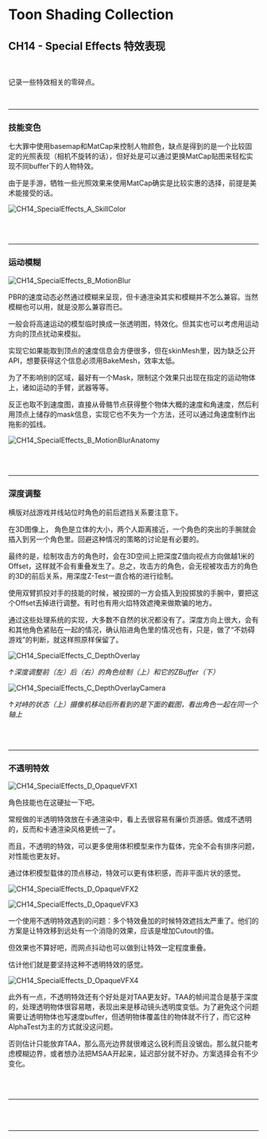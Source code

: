 # Toon Shading Collection 

## CH14 - Special Effects 特效表现

<br>

记录一些特效相关的零碎点。

<br>

------

### 技能变色

七大罪中使用basemap和MatCap来控制人物颜色，缺点是得到的是一个比较固定的光照表现（相机不旋转的话），但好处是可以通过更换MatCap贴图来轻松实现不同buffer下的人物特效。

由于是手游，牺牲一些光照效果来使用MatCap确实是比较实惠的选择，前提是美术能接受的话。

![CH14_SpecialEffects_A_SkillColor](../imgs/CH14_SpecialEffects_A_SkillColor.jpg)

<br>

<br>

------

### 运动模糊

![CH14_SpecialEffects_B_MotionBlur](../imgs/CH14_SpecialEffects_B_MotionBlur.jpg)

PBR的速度动态必然通过模糊来呈现，但卡通渲染其实和模糊并不怎么兼容。当然模糊也可以用，就是没那么兼容而已。

一般会将高速运动的模型临时换成一张透明图，特效化。但其实也可以考虑用运动方向的顶点扰动来模拟。

实现它如果能取到顶点的速度信息会方便很多，但在skinMesh里，因为缺乏公开API，想要获得这个信息必须用BakeMesh，效率太低。

为了不影响别的区域，最好有一个Mask，限制这个效果只出现在指定的运动物体上，诸如运动的手臂，武器等等。

反正也取不到速度图，直接从骨骼节点获得整个物体大概的速度和角速度，然后利用顶点上储存的mask信息，实现它也不失为一个方法，还可以通过角速度制作出拖影的弧线。

![CH14_SpecialEffects_B_MotionBlurAnatomy](../imgs/CH14_SpecialEffects_B_MotionBlurAnatomy.jpg)

<br>

<br>

------

### 深度调整

横版对战游戏并线站位时角色的前后遮挡关系要注意下。

在3D图像上， 角色是立体的大小，两个人距离接近，一个角色的突出的手腕就会插入到另一个角色里。回避这种情况的策略的讨论是有必要的。

最终的是，绘制攻击方的角色时，会在3D空间上把深度Z值向视点方向做越1米的Offset，这样就不会有重叠发生了。总之，攻击方的角色，会无视被攻击方的角色的3D的前后关系，用深度Z-Test一直合格的进行绘制。

使用双臂抓投对手的技能的时候，被投掷的一方会插入到投掷放的手腕中，要把这个Offset去掉进行调整。有时也有用火焰特效遮掩来做欺骗的地方。

通过这些处理系统的实现，大多数不自然的状况都没有了。深度方向上很大，会有和其他角色紧贴在一起的情况，确认陷进角色里的情况也有，只是，做了“不妨碍游戏”的判断，就这样照原样保留了。

![CH14_SpecialEffects_C_DepthOverlay](../imgs/CH14_SpecialEffects_C_DepthOverlay.png)

*↑深度调整前（左）后（右）的角色绘制（上）和它的ZBuffer（下）*

![CH14_SpecialEffects_C_DepthOverlayCamera](../imgs/CH14_SpecialEffects_C_DepthOverlayCamera.png)

*↑对峙的状态（上）摄像机移动后所看到的是下面的截图，看出角色一起在同一个轴上*

<br>

<br>

------

### 不透明特效

![CH14_SpecialEffects_D_OpaqueVFX1](E:\WebsiteDev\ToonShadingCollection\imgs\CH14_SpecialEffects_D_OpaqueVFX1.jpg)

角色技能也在这硬扯一下吧。

常规做的半透明特效放在卡通渲染中，看上去很容易有廉价页游感。做成不透明的，反而和卡通渲染风格更统一了。

而且，不透明的特效，可以更多使用体积模型来作为载体，完全不会有排序问题，对性能也更友好。

通过体积模型载体的顶点移动，特效可以更有体积感，而非平面片状的感觉。

![CH14_SpecialEffects_D_OpaqueVFX2](E:\WebsiteDev\ToonShadingCollection\imgs\CH14_SpecialEffects_D_OpaqueVFX2.jpg)

![CH14_SpecialEffects_D_OpaqueVFX3](E:\WebsiteDev\ToonShadingCollection\imgs\CH14_SpecialEffects_D_OpaqueVFX3.png)

一个使用不透明特效遇到的问题：多个特效叠加的时候特效遮挡太严重了。他们的方案是让特效移到远处有一个消隐的效果，应该是增加Cutout的值。

但效果也不算好吧，而网点抖动也可以做到让特效一定程度重叠。

估计他们就是要坚持这种不透明特效的感觉。

![CH14_SpecialEffects_D_OpaqueVFX4](E:\WebsiteDev\ToonShadingCollection\imgs\CH14_SpecialEffects_D_OpaqueVFX4.png)

此外有一点，不透明特效还有个好处是对TAA更友好。TAA的帧间混合是基于深度的，处理透明物体很容易瞎，表现出来是移动镜头透明度变低。为了避免这个问题需要让透明物体也写速度buffer，但透明物体覆盖住的物体就不行了，而它这种AlphaTest为主的方式就没这问题。

否则估计只能放弃TAA，那么高光边界就很难这么锐利而且没锯齿。那么就只能考虑模糊边界，或者想办法把MSAA开起来，延迟部分就不好办。方案选择会有不少变化。

<br>

<br>

------





<br>

<br>

------



